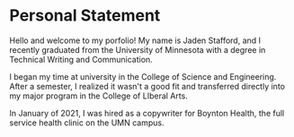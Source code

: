# Personal Statement

Hello and welcome to my porfolio! My name is Jaden Stafford, and I recently graduated from the University of Minnesota with a degree in Technical Writing and Communication. 

I began my time at university in the College of Science and Engineering. After a semester, I realized it wasn't a good fit and transferred directly into my major program in the College of LIberal Arts. 

In January of 2021, I was hired as a copywriter for Boynton Health, the full service health clinic on the UMN campus. 



